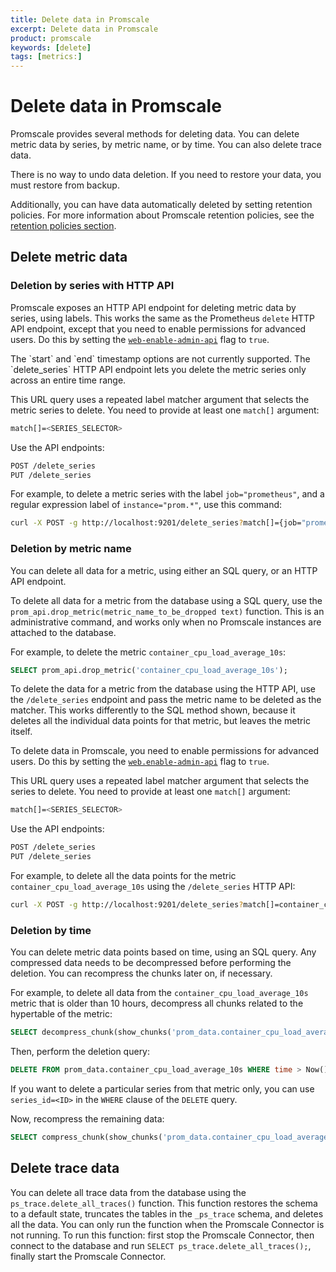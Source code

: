 ```yaml
---
title: Delete data in Promscale
excerpt: Delete data in Promscale
product: promscale
keywords: [delete]
tags: [metrics:]
---
```


# Delete data in Promscale
Promscale provides several methods for deleting data. You can delete metric data
by series, by metric name, or by time. You can also delete trace data.

<highlight type="warning">
There is no way to undo data deletion. If you need to restore your data,
you must restore from backup.
</highlight>

Additionally, you can have data automatically deleted by setting retention
policies. For more information about Promscale retention policies, see the
[retention policies section][retention].

## Delete metric data

### Deletion by series with HTTP API
Promscale exposes an HTTP API endpoint for deleting metric data by series, using
labels. This works the same as the Prometheus `delete` HTTP API endpoint, except
that you need to enable permissions for advanced users. Do this by setting the
[`web-enable-admin-api`][web-enable-admin-api] flag to `true`.

<highlight type="note">
The `start` and `end` timestamp options are not currently supported. The
`delete_series` HTTP API endpoint lets you delete the metric series only across an
entire time range.
</highlight>

This URL query uses a repeated label matcher argument that selects the metric series
to delete. You need to provide at least one `match[]` argument:
```bash
match[]=<SERIES_SELECTOR>
```

Use the API endpoints:
```bash
POST /delete_series
PUT /delete_series
```

For example, to delete a metric series with the label `job="prometheus"`, and a regular
expression label of `instance="prom.*"`, use this command:
```bash
curl -X POST -g http://localhost:9201/delete_series?match[]={job="prometheus", instance=~"prom.*"}
```

### Deletion by metric name
You can delete all data for a metric, using either an SQL query, or an HTTP
API endpoint.

To delete all data for a metric from the database using a SQL query,
use the `prom_api.drop_metric(metric_name_to_be_dropped text)` function. This is
an administrative command, and works only when no Promscale instances are
attached to the database.

For example, to delete the metric `container_cpu_load_average_10s`:
```sql
SELECT prom_api.drop_metric('container_cpu_load_average_10s');
```

To delete the data for a metric from the database using the HTTP API,
use the `/delete_series` endpoint and pass the metric name to be deleted as the
matcher. This works differently to the SQL method shown, because it deletes all
the individual data points for that metric, but leaves the metric itself.

To delete data in Promscale, you need to enable permissions for advanced users.
Do this by setting the [`web.enable-admin-api`][web-enable-admin-api] flag
to `true`.

This URL query uses a repeated label matcher argument that selects the series to
delete. You need to provide at least one `match[]` argument:
```bash
match[]=<SERIES_SELECTOR>
```

Use the API endpoints:
```bash
POST /delete_series
PUT /delete_series
```

For example, to delete all the data points for the metric
`container_cpu_load_average_10s` using the `/delete_series` HTTP API:
```bash
curl -X POST -g http://localhost:9201/delete_series?match[]=container_cpu_load_average_10s
```

### Deletion by time
You can delete metric data points based on time, using an SQL query. Any compressed
data needs to be decompressed before performing the deletion. You can
recompress the chunks later on, if necessary.

For example, to delete all data from the `container_cpu_load_average_10s` metric
that is older than 10 hours, decompress all chunks
related to the hypertable of the metric:
```sql
SELECT decompress_chunk(show_chunks('prom_data.container_cpu_load_average_10s'));
```

Then, perform the deletion query:
```sql
DELETE FROM prom_data.container_cpu_load_average_10s WHERE time > Now() - interval '10 hour';
```

If you want to delete a particular series from that metric only, you can use `series_id=<ID>` 
in the `WHERE` clause of the `DELETE` query.

Now, recompress the remaining data:
```sql
SELECT compress_chunk(show_chunks('prom_data.container_cpu_load_average_10s', older_than => '2 hours'));
```

## Delete trace data
You can delete all trace data from the database using the
`ps_trace.delete_all_traces()` function. This function restores the schema to a
default state, truncates the tables in the `_ps_trace` schema, and deletes all
the data. You can only run the function when the Promscale Connector is not
running.
<highlight type="note">
To run this function: first stop the Promscale Connector, then connect to the
database and run `SELECT ps_trace.delete_all_traces();`, finally start the
Promscale Connector.
</highlight>

[retention]: /promscale/:currentVersion:/manage-data/retention/
[web-enable-admin-api]: /promscale/:currentVersion:/cli/#web-server-flags
